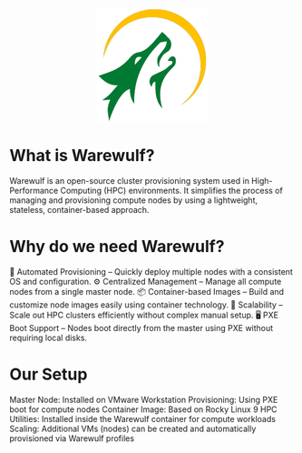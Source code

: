 <p align="center">
  <img src="https://github.com/faizank789/warewulf/blob/e524a22b89ff6451b9ebf4bce58cee6087ecdc96/images/warewulf.png" alt="warewulf" />
</p>

# What is Warewulf?
Warewulf is an open-source cluster provisioning system used in High-Performance Computing (HPC) environments. It simplifies the process of managing and provisioning compute nodes by using a lightweight, stateless, container-based approach.

# Why do we need Warewulf?

🚀 Automated Provisioning – Quickly deploy multiple nodes with a consistent OS and configuration.
⚙️ Centralized Management – Manage all compute nodes from a single master node.
📦 Container-based Images – Build and customize node images easily using container technology.
🔄 Scalability – Scale out HPC clusters efficiently without complex manual setup.
🖥️ PXE Boot Support – Nodes boot directly from the master using PXE without requiring local disks.

# Our Setup

Master Node: Installed on VMware Workstation
Provisioning: Using PXE boot for compute nodes
Container Image: Based on Rocky Linux 9
HPC Utilities: Installed inside the Warewulf container for compute workloads
Scaling: Additional VMs (nodes) can be created and automatically provisioned via Warewulf profiles


